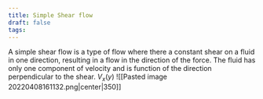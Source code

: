 ```yaml
---
title: Simple Shear flow
draft: false
tags:
---
```

A simple shear flow is a type of flow where there a constant shear on a  fluid in one direction, resulting in a flow in the direction of the force. The fluid has only one component of velocity and is function of the direction perpendicular to the shear.   $V_x(y)$
  ![[Pasted image 20220408161132.png|center|350]]

